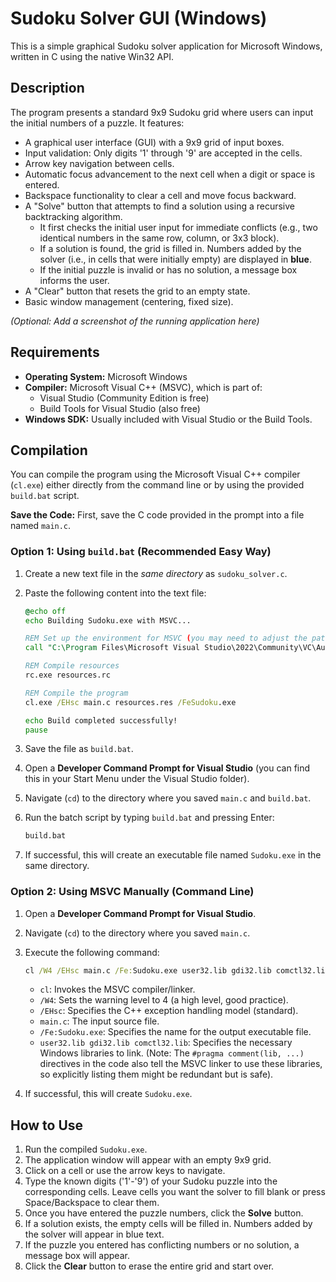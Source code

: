 # Sudoku Solver GUI (Windows)

This is a simple graphical Sudoku solver application for Microsoft Windows, written in C using the native Win32 API.

## Description

The program presents a standard 9x9 Sudoku grid where users can input the initial numbers of a puzzle. It features:

*   A graphical user interface (GUI) with a 9x9 grid of input boxes.
*   Input validation: Only digits '1' through '9' are accepted in the cells.
*   Arrow key navigation between cells.
*   Automatic focus advancement to the next cell when a digit or space is entered.
*   Backspace functionality to clear a cell and move focus backward.
*   A "Solve" button that attempts to find a solution using a recursive backtracking algorithm.
    *   It first checks the initial user input for immediate conflicts (e.g., two identical numbers in the same row, column, or 3x3 block).
    *   If a solution is found, the grid is filled in. Numbers added by the solver (i.e., in cells that were initially empty) are displayed in **blue**.
    *   If the initial puzzle is invalid or has no solution, a message box informs the user.
*   A "Clear" button that resets the grid to an empty state.
*   Basic window management (centering, fixed size).

*(Optional: Add a screenshot of the running application here)*
<!-- ![Screenshot](screenshot.png) -->

## Requirements

*   **Operating System:** Microsoft Windows
*   **Compiler:** Microsoft Visual C++ (MSVC), which is part of:
    *   Visual Studio (Community Edition is free)
    *   Build Tools for Visual Studio (also free)
*   **Windows SDK:** Usually included with Visual Studio or the Build Tools.

## Compilation

You can compile the program using the Microsoft Visual C++ compiler (`cl.exe`) either directly from the command line or by using the provided `build.bat` script.

**Save the Code:** First, save the C code provided in the prompt into a file named `main.c`.

### Option 1: Using `build.bat` (Recommended Easy Way)

1.  Create a new text file in the *same directory* as `sudoku_solver.c`.
2.  Paste the following content into the text file:

    ```bat
    @echo off
    echo Building Sudoku.exe with MSVC...

    REM Set up the environment for MSVC (you may need to adjust the path)
    call "C:\Program Files\Microsoft Visual Studio\2022\Community\VC\Auxiliary\Build\vcvars32.bat"

    REM Compile resources
    rc.exe resources.rc

    REM Compile the program
    cl.exe /EHsc main.c resources.res /FeSudoku.exe

    echo Build completed successfully!
    pause
    ```

3.  Save the file as `build.bat`.
4.  Open a **Developer Command Prompt for Visual Studio** (you can find this in your Start Menu under the Visual Studio folder).
5.  Navigate (`cd`) to the directory where you saved `main.c` and `build.bat`.
6.  Run the batch script by typing `build.bat` and pressing Enter:

    ```cmd
    build.bat
    ```

7.  If successful, this will create an executable file named `Sudoku.exe` in the same directory.

### Option 2: Using MSVC Manually (Command Line)

1.  Open a **Developer Command Prompt for Visual Studio**.
2.  Navigate (`cd`) to the directory where you saved `main.c`.
3.  Execute the following command:

    ```cmd
    cl /W4 /EHsc main.c /Fe:Sudoku.exe user32.lib gdi32.lib comctl32.lib
    ```

    *   `cl`: Invokes the MSVC compiler/linker.
    *   `/W4`: Sets the warning level to 4 (a high level, good practice).
    *   `/EHsc`: Specifies the C++ exception handling model (standard).
    *   `main.c`: The input source file.
    *   `/Fe:Sudoku.exe`: Specifies the name for the output executable file.
    *   `user32.lib gdi32.lib comctl32.lib`: Specifies the necessary Windows libraries to link. (Note: The `#pragma comment(lib, ...)` directives in the code also tell the MSVC linker to use these libraries, so explicitly listing them might be redundant but is safe).

4.  If successful, this will create `Sudoku.exe`.

## How to Use

1.  Run the compiled `Sudoku.exe`.
2.  The application window will appear with an empty 9x9 grid.
3.  Click on a cell or use the arrow keys to navigate.
4.  Type the known digits ('1'-'9') of your Sudoku puzzle into the corresponding cells. Leave cells you want the solver to fill blank or press Space/Backspace to clear them.
5.  Once you have entered the puzzle numbers, click the **Solve** button.
6.  If a solution exists, the empty cells will be filled in. Numbers added by the solver will appear in blue text.
7.  If the puzzle you entered has conflicting numbers or no solution, a message box will appear.
8.  Click the **Clear** button to erase the entire grid and start over.
